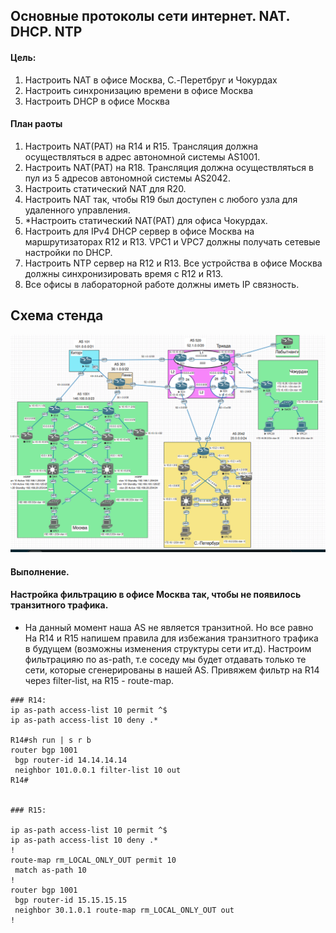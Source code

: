 
## Основные протоколы сети интернет. NAT. DHCP. NTP

#### Цель:

1. Настроить NAT в офисе Москва, C.-Перетбруг и Чокурдах
2. Настроить синхронизацию времени в офисе Москва
3. Настроить DHCP в офисе Москва

#### План раоты

1. Настроить NAT(PAT) на R14 и R15. Трансляция должна осуществляться в адрес автономной системы AS1001.
2. Настроить NAT(PAT) на R18. Трансляция должна осуществляться в пул из 5 адресов автономной системы AS2042.
3. Настроить статический NAT для R20.
4. Настроить NAT так, чтобы R19 был доступен с любого узла для удаленного управления.
5. *Настроить статический NAT(PAT) для офиса Чокурдах.
6. Настроить для IPv4 DHCP сервер в офисе Москва на маршрутизаторах R12 и R13. VPC1 и VPC7 должны получать сетевые настройки по DHCP.
7. Настроить NTP сервер на R12 и R13. Все устройства в офисе Москва должны синхронизировать время с R12 и R13.
8. Все офисы в лабораторной работе должны иметь IP связность.



##  Схема стенда 

![](ibgp.png)

#### Выполнение.

#### Настройка фильтрацию в офисе Москва так, чтобы не появилось транзитного трафика.

* На данный момент наша AS не является транзитной. Но все равно На R14 и R15 напишем правила для избежания транзитного трафика в будущем (возможны изменения структуры сети ит.д). Настроим фильтрацияю по as-path, т.е соседу мы будет отдавать только те сети, которые сгенерированы в нашей AS. Привяжем фильтр на R14 через filter-list, на R15 -  route-map. 

  
```
### R14:
ip as-path access-list 10 permit ^$
ip as-path access-list 10 deny .*

R14#sh run | s r b
router bgp 1001
 bgp router-id 14.14.14.14
 neighbor 101.0.0.1 filter-list 10 out
R14#


### R15:

ip as-path access-list 10 permit ^$
ip as-path access-list 10 deny .*
!
route-map rm_LOCAL_ONLY_OUT permit 10
 match as-path 10
! 
router bgp 1001
 bgp router-id 15.15.15.15
 neighbor 30.1.0.1 route-map rm_LOCAL_ONLY_OUT out
!
```
